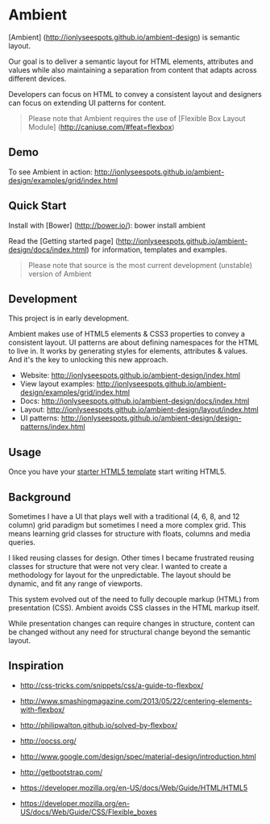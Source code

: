 # Ambient

[Ambient] (http://ionlyseespots.github.io/ambient-design) is semantic layout.

Our goal is to deliver a semantic layout for HTML elements, attributes and values while also maintaining a separation from content that adapts across different devices.

Developers can focus on HTML to convey a consistent layout and designers can focus on extending UI patterns for content.

> Please note that Ambient requires the use of [Flexible Box Layout Module] (http://caniuse.com/#feat=flexbox)

## Demo

To see Ambient in action: http://ionlyseespots.github.io/ambient-design/examples/grid/index.html

## Quick Start

Install with [Bower] (http://bower.io/): bower install ambient

Read the [Getting started page] (http://ionlyseespots.github.io/ambient-design/docs/index.html) for information, templates and examples.

> Please note that source is the most current development (unstable) version of Ambient

## Development

This project is in early development.

Ambient makes use of HTML5 elements & CSS3 properties to convey a consistent layout. UI patterns are about defining namespaces for the HTML to live in. It works by generating styles for elements, attributes & values. And it's the key to unlocking this new approach. 

* Website: http://ionlyseespots.github.io/ambient-design/index.html
* View layout examples: http://ionlyseespots.github.io/ambient-design/examples/grid/index.html
* Docs: http://ionlyseespots.github.io/ambient-design/docs/index.html
* Layout: http://ionlyseespots.github.io/ambient-design/layout/index.html
* UI patterns: http://ionlyseespots.github.io/ambient-design/design-patterns/index.html

## Usage

Once you have your [starter HTML5 template](http://ionlyseespots.github.io/ambient-design/examples/starter-template/index.html) start writing HTML5.

## Background

Sometimes I have a UI that plays well with a traditional (4, 6, 8, and 12 column) grid paradigm but sometimes I need a more complex grid. This means learning grid classes for structure with floats, columns and media queries.

I liked reusing classes for design. Other times I became frustrated reusing classes for structure that were not very clear. I wanted to create a methodology for layout for the unpredictable. The layout should be dynamic, and fit any range of viewports. 

This system evolved out of the need to fully decouple markup (HTML) from presentation (CSS). Ambient avoids CSS classes in the HTML markup itself.

While presentation changes can require changes in structure, content can be changed without any need for structural change beyond the semantic layout.

## Inspiration

* http://css-tricks.com/snippets/css/a-guide-to-flexbox/
* http://www.smashingmagazine.com/2013/05/22/centering-elements-with-flexbox/
* http://philipwalton.github.io/solved-by-flexbox/

* http://oocss.org/

* http://www.google.com/design/spec/material-design/introduction.html

* http://getbootstrap.com/

* https://developer.mozilla.org/en-US/docs/Web/Guide/HTML/HTML5
* https://developer.mozilla.org/en-US/docs/Web/Guide/CSS/Flexible_boxes